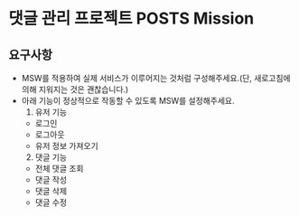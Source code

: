 # 댓글 관리 프로젝트 POSTS Mission

## 요구사항

- MSW를 적용하여 실제 서비스가 이루어지는 것처럼 구성해주세요.(단, 새로고침에 의해 지워지는 것은 괜찮습니다.)
- 아래 기능이 정상적으로 작동할 수 있도록 MSW를 설정해주세요.
  1. 유저 기능
  - 로그인
  - 로그아웃
  - 유저 정보 가져오기
  2. 댓글 기능
  - 전체 댓글 조회
  - 댓글 작성
  - 댓글 삭제
  - 댓글 수정
